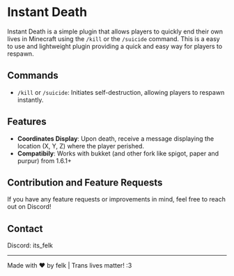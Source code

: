 # Instant Death
Instant Death is a simple plugin that allows players to quickly end their own lives in Minecraft using the `/kill` or the `/suicide` command. This is a easy to use and lightweight plugin providing a quick and easy way for players to respawn.

## Commands

- `/kill` or `/suicide`: Initiates self-destruction, allowing players to respawn instantly.

## Features

- **Coordinates Display**: Upon death, receive a message displaying the location (X, Y, Z) where the player perished.
- **Compatibily**: Works with bukket (and other fork like spigot, paper and purpur) from 1.6.1+

## Contribution and Feature Requests

If you have any feature requests or improvements in mind, feel free to reach out on Discord!

## Contact

Discord: its_felk

---
Made with ❤️ by felk | Trans lives matter! :3
